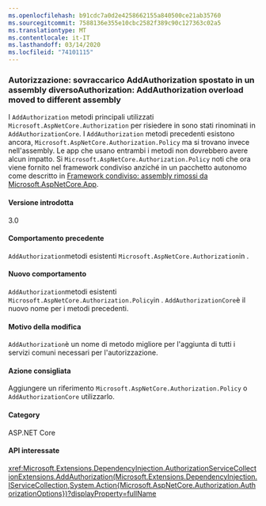 ```yaml
---
ms.openlocfilehash: b91cdc7a0d2e4258662155a840500ce21ab35760
ms.sourcegitcommit: 7588136e355e10cbc2582f389c90c127363c02a5
ms.translationtype: MT
ms.contentlocale: it-IT
ms.lasthandoff: 03/14/2020
ms.locfileid: "74101115"
---
```

### <a name="authorization-addauthorization-overload-moved-to-different-assembly"></a>Autorizzazione: sovraccarico AddAuthorization spostato in un assembly diversoAuthorization: AddAuthorization overload moved to different assembly

I `AddAuthorization` metodi principali utilizzati `Microsoft.AspNetCore.Authorization` per risiedere in sono stati rinominati in `AddAuthorizationCore`. I `AddAuthorization` metodi precedenti esistono ancora, `Microsoft.AspNetCore.Authorization.Policy` ma si trovano invece nell'assembly. Le app che usano entrambi i metodi non dovrebbero avere alcun impatto. Si `Microsoft.AspNetCore.Authorization.Policy` noti che ora viene fornito nel framework condiviso anziché in un pacchetto autonomo come descritto in [Framework condiviso: assembly rimossi da Microsoft.AspNetCore.App](#shared-framework-assemblies-removed-from-microsoftaspnetcoreapp).

#### <a name="version-introduced"></a>Versione introdotta

3.0

#### <a name="old-behavior"></a>Comportamento precedente
`AddAuthorization`metodi esistenti `Microsoft.AspNetCore.Authorization`in .

#### <a name="new-behavior"></a>Nuovo comportamento

`AddAuthorization`metodi esistenti `Microsoft.AspNetCore.Authorization.Policy`in . `AddAuthorizationCore`è il nuovo nome per i metodi precedenti.

#### <a name="reason-for-change"></a>Motivo della modifica

`AddAuthorization`è un nome di metodo migliore per l'aggiunta di tutti i servizi comuni necessari per l'autorizzazione.

#### <a name="recommended-action"></a>Azione consigliata

Aggiungere un riferimento `Microsoft.AspNetCore.Authorization.Policy` o `AddAuthorizationCore` utilizzarlo.

#### <a name="category"></a>Category

ASP.NET Core

#### <a name="affected-apis"></a>API interessate

<xref:Microsoft.Extensions.DependencyInjection.AuthorizationServiceCollectionExtensions.AddAuthorization(Microsoft.Extensions.DependencyInjection.IServiceCollection,System.Action{Microsoft.AspNetCore.Authorization.AuthorizationOptions})?displayProperty=fullName>

<!--

#### Affected APIs

`M:Microsoft.Extensions.DependencyInjection.AuthorizationServiceCollectionExtensions.AddAuthorization(Microsoft.Extensions.DependencyInjection.IServiceCollection,System.Action{Microsoft.AspNetCore.Authorization.AuthorizationOptions})`

-->
